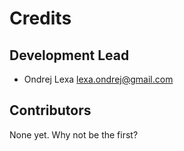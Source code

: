 # Credits

## Development Lead

* Ondrej Lexa <lexa.ondrej@gmail.com>

## Contributors

None yet. Why not be the first?
